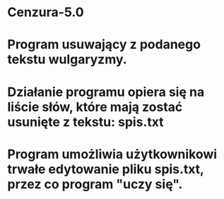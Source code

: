 # Cenzura-5.0

# Program usuwający z podanego tekstu wulgaryzmy.
# Działanie programu opiera się na liście słów, które mają zostać usunięte z tekstu: spis.txt
# Program umożliwia użytkownikowi trwałe edytowanie pliku spis.txt, przez co program "uczy się".
